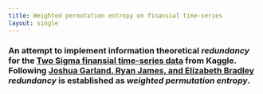 ```yaml
---
title: Weighted permutation entropy on finansial time-series
layout: single
---
```


### An attempt to implement information theoretical _redundancy_ for the [Two Sigma finansial time-series data](https://www.kaggle.com/c/two-sigma-financial-modeling) from Kaggle. Following [Joshua Garland, Ryan James, and Elizabeth Bradley](http://journals.aps.org/pre/abstract/10.1103/PhysRevE.90.052910) _redundancy_ is established as _weighted permutation entropy_. 



